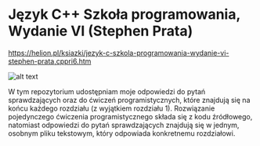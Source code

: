 # Język C++ Szkoła programowania, Wydanie VI (Stephen Prata)

https://helion.pl/ksiazki/jezyk-c-szkola-programowania-wydanie-vi-stephen-prata,cppri6.htm

![alt text](https://static01.helion.com.pl/global/okladki/326x466/ec2af43fe462b011952399f71353d1e5,cppri6.jpg)

W tym repozytorium udostępniam moje odpowiedzi do pytań sprawdzających oraz do ćwiczeń programistycznych, które znajdują się na końcu każdego rozdziału (z wyjątkiem rozdziału 1). Rozwiązanie pojedynczego ćwiczenia programistycznego składa się z kodu źródłowego, natomiast odpowiedzi do pytań sprawdzających znajdują się w jednym, osobnym pliku tekstowym, który odpowiada konkretnemu rozdziałowi.
